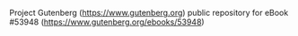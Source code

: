 Project Gutenberg (https://www.gutenberg.org) public repository for
eBook #53948 (https://www.gutenberg.org/ebooks/53948)
